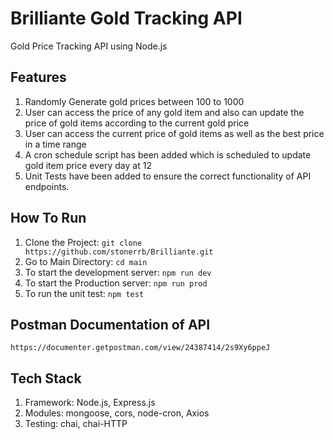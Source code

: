 # Brilliante Gold Tracking API
 Gold Price Tracking API using Node.js
 
## Features
 1. Randomly Generate gold prices between 100 to 1000
 2. User can access the price of any gold item and also can update the price of gold items according to the current gold price
 3. User can access the current price of gold items as well as the best price in a time range
 4. A cron schedule script has been added which is scheduled to update gold item price every day at 12
 5. Unit Tests have been added to ensure the correct functionality of API endpoints.

## How To Run
 1. Clone the Project: ```git clone https://github.com/stonerrb/Brilliante.git```
 2. Go to Main Directory: ```cd main ```
 3. To start the development server: ```npm run dev```
 4. To start the Production server: ```npm run prod```
 5. To run the unit test: ```npm test```

## Postman Documentation of API
```https://documenter.getpostman.com/view/24387414/2s9Xy6ppeJ```

## Tech Stack
 1. Framework: Node.js, Express.js
 2. Modules: mongoose, cors, node-cron, Axios
 3. Testing: chai, chai-HTTP
